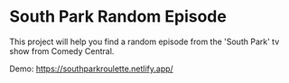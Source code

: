 # South Park Random Episode

This project will help you find a random episode from the 'South Park' tv show from Comedy Central.

Demo: https://southparkroulette.netlify.app/

